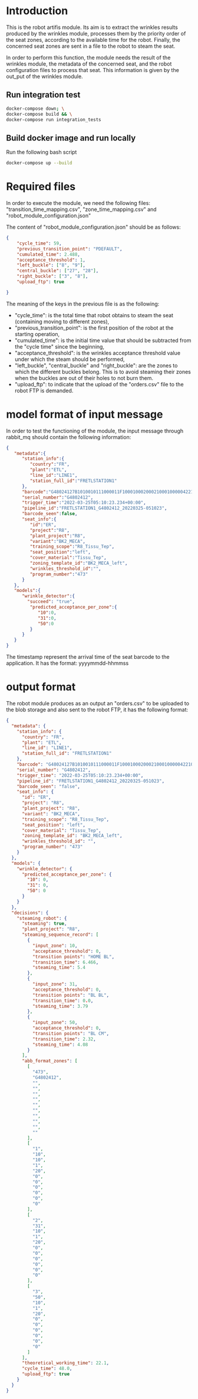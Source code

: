 # Introduction 
This is the robot artifis module. Its aim is to extract the wrinkles results produced by the wrinkles module, 
processes them by the priority order of the seat zones, according to the available time for the robot. Finally, the 
concerned seat zones are sent in a file to the robot to steam the seat. 

In order to perform this function, the module needs the result of the wrinkles module, the metadata of the concerned 
seat, and the robot configuration files to process that seat.
This information is given by the out_put of the wrinkles module.

## Run integration test

````bash
docker-compose down; \
docker-compose build && \
docker-compose run integration_tests
````


## Build docker image and run locally

Run the following bash script

```bash
docker-compose up --build
```

# Required files 
In order to execute the module, we need the following files:
"transition_time_mapping.csv", "zone_time_mapping.csv" and "robot_module_configuration.json"

The content of "robot_module_configuration.json" should be as follows:
```json
{
    "cycle_time": 59,
    "previous_transition_point": "PDEFAULT",
    "cumulated_time": 2.488,
    "acceptance_threshold": 1,
    "left_buckle": ["8", "9"],
    "central_buckle": ["27", "28"],
    "right_buckle": ["3", "8"],
    "upload_ftp": true

}
```
The meaning of the keys in the previous file is as the following:
- "cycle_time": is the total time that robot obtains to steam the seat (containing moving to different zones),
- "previous_transition_point": is the first position of the robot at the starting operation,
- "cumulated_time": is the initial time value that should be subtracted from the "cycle time" since the beginning,
- "acceptance_threshold": is the wrinkles acceptance threshold value under which the steam should be performed,
- "left_buckle", "central_buckle" and "right_buckle": are the zones to which the different buckles belong.
    This is to avoid steaming their zones when the buckles are out of their holes to not burn them.
- "upload_ftp": to indicate that the upload of the "orders.csv" file to the robot FTP is demanded.


# model format of input message
In order to test the functioning of the module, the input message through rabbit_mq should contain the following information:
```json
{
   "metadata":{
      "station_info":{
         "country":"FR",
         "plant":"ETL",
         "line_id":"LINE1",
         "station_full_id":"FRETLSTATION1"
      },
      "barcode":"G48024127B1010010111000011F100010002000210001000004221000R3000000000000001110100000000000K0A000C00000ER1R080F0FG00266661",
      "serial_number":"G4802412",
      "trigger_time":"2022-03-25T05:10:23.234+00:00",
      "pipeline_id":"FRETLSTATION1_G4802412_20220325-051023",
      "barcode_seen":false,
      "seat_info":{
         "id":"ER",
         "project":"R8",
         "plant_project":"R8",
         "variant":"BK2_MECA",
         "training_scope":"R8_Tissu_Tep",
         "seat_position":"left",
         "cover_material":"Tissu_Tep",
         "zoning_template_id":"BK2_MECA_left",
         "wrinkles_threshold_id":"",
         "program_number":"473"
      }
   },
   "models":{
      "wrinkle_detector":{
        "succeed": "true",
         "predicted_acceptance_per_zone":{
            "10":0,
            "31":0,
            "50":0
         }
      }
   }
}
```
The timestamp represent the arrival time of the seat barcode to the application. It has the format:
yyyymmdd-hhmmss

# output format 
The robot module produces as an output an "orders.csv" to be uploaded to the blob storage and also sent to the robot FTP,
it has the following format:

```json
{
  "metadata": {
    "station_info": {
      "country": "FR",
      "plant": "ETL",
      "line_id": "LINE1",
      "station_full_id": "FRETLSTATION1"
    },
    "barcode": "G48024127B1010010111000011F100010002000210001000004221000R3000000000000001110100000000000K0A000C00000ER1R080F0FG00266661",
    "serial_number": "G4802412",
    "trigger_time": "2022-03-25T05:10:23.234+00:00",
    "pipeline_id": "FRETLSTATION1_G4802412_20220325-051023",
    "barcode_seen": "false",
    "seat_info": {
      "id": "ER",
      "project": "R8",
      "plant_project": "R8",
      "variant": "BK2_MECA",
      "training_scope": "R8_Tissu_Tep",
      "seat_position": "left",
      "cover_material": "Tissu_Tep",
      "zoning_template_id": "BK2_MECA_left",
      "wrinkles_threshold_id": "",
      "program_number": "473"
    }
  },
  "models": {
    "wrinkle_detector": {
      "predicted_acceptance_per_zone": {
        "10": 0,
        "31": 0,
        "50": 0
      }
    }
  },
  "decisions": {
    "steaming_robot": {
      "steaming": true,
      "plant_project": "R8",
      "steaming_sequence_record": [
        {
          "input_zone": 10,
          "acceptance_threshold": 0,
          "transition points": "HOME BL",
          "transition_time": 6.466,
          "steaming_time": 5.4
        },
        {
          "input_zone": 31,
          "acceptance_threshold": 0,
          "transition points": "BL BL",
          "transition_time": 0.0,
          "steaming_time": 3.79
        },
        {
          "input_zone": 50,
          "acceptance_threshold": 0,
          "transition points": "BL CM",
          "transition_time": 2.32,
          "steaming_time": 4.08
        }
      ],
      "abb_format_zones": [
        [
          "473",
          "G4802412",
          "",
          "",
          "",
          "",
          "",
          "",
          "",
          "",
          "",
          ""
        ],
        [
          "1",
          "10",
          "10",
          "1",
          "20",
          "0",
          "0",
          "0",
          "0",
          "0",
          "0"
        ],
        [
          "2",
          "31",
          "10",
          "1",
          "20",
          "0",
          "0",
          "0",
          "0",
          "0",
          "0"
        ],
        [
          "3",
          "50",
          "10",
          "1",
          "20",
          "0",
          "0",
          "0",
          "0",
          "0",
          "0"
        ]
      ],
      "theoretical_working_time": 22.1,
      "cycle_time": 48.0,
      "upload_ftp": true
    }
  }
}
```